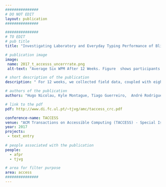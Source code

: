 ```yaml
---
###############
# DO NOT EDIT
layout: publication
###############

###############
# TO EDIT
# pub title
title: "Investigating Laboratory and Everyday Typing Performance of Blind Users"

# publication image
image:
 name: 2017_t_accesss_uncerrrate.png
 alt-text: "Average Six WPM After 12 Weeks. Figure  shows participants’ input speed over 12 weeks. Overall, the average input speed in the real world improved from week 1 (M = 3.2 SD = 0.8 WPM) to week 12 (M = 5.9 SD = 0.2 WPM). As in the laboratory, with all participants improving typing speed over time. Still, learning rates were lower in real-world data with an improvement of 0.2 WPM per week. Everyday Typing is Faster than Laboratory. In Figure, we notice that everyday typing speed is consistently higher than laboratory results. The difference in performance between real-world and laboratory is 1.6 WPM and 1.4 WPM in week 1 and week 8, respectively." # provide a short description for the image #a11y

# short description of the publication
description: " For 12 weeks, we collected field data, coupled with eight weekly laboratory sessions. This article provides a thorough analysis of everyday typing data and its relationship with controlled laboratory assessments."

# authors of the publication
authors: "Hugo Nicolau, Kyle Montague, Tiago Guerreiro,  André Rodrigues Vicki L. Hanson"

# link to the pdf
pdf: http://www.di.fc.ul.pt/~tjvg/amc/taccess_crc.pdf

conference-name: TACCESS
venue: "ACM Transactions on Accessible Computing (TACCESS) - Special Issue (Part 2) of Papers from ASSETS 2015"
year: 2017
projects:
 - text_entry
 
# people associated with the publication
people:
  - afpr
  - tjvg

# area for filter purpose
area: access
###############
---
```

